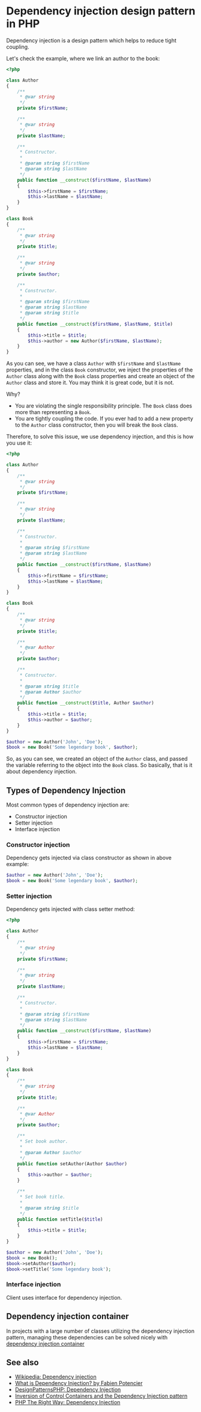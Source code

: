 # Dependency injection design pattern in PHP

Dependency injection is a design pattern which helps to reduce tight coupling.

Let's check the example, where we link an author to the book:

```php
<?php

class Author
{
    /**
     * @var string
     */
    private $firstName;

    /**
     * @var string
     */
    private $lastName;

    /**
     * Constructor.
     *
     * @param string $firstName
     * @param string $lastName
     */
    public function __construct($firstName, $lastName)
    {
        $this->firstName = $firstName;
        $this->lastName = $lastName;
    }
}

class Book
{
    /**
     * @var string
     */
    private $title;

    /**
     * @var string
     */
    private $author;

    /**
     * Constructor.
     *
     * @param string $firstName
     * @param string $lastName
     * @param string $title
     */
    public function __construct($firstName, $lastName, $title)
    {
        $this->title = $title;
        $this->author = new Author($firstName, $lastName);
    }
}
```

As you can see, we have a class `Author` with `$firstName` and `$lastName`
properties, and in the class `Book` constructor, we inject the properties of
the `Author` class along with the `Book` class properties and create an object
of the `Author` class and store it. You may think it is great code, but it is
not.

Why?

* You are violating the single responsibility principle. The `Book` class does
  more than representing a `Book`.
* You are tightly coupling the code. If you ever had to add a new property to
  the `Author` class constructor, then you will break the `Book` class.

Therefore, to solve this issue, we use dependency injection, and this is how
you use it:

```php
<?php

class Author
{
    /**
     * @var string
     */
    private $firstName;

    /**
     * @var string
     */
    private $lastName;

    /**
     * Constructor.
     *
     * @param string $firstName
     * @param string $lastName
     */
    public function __construct($firstName, $lastName)
    {
        $this->firstName = $firstName;
        $this->lastName = $lastName;
    }
}

class Book
{
    /**
     * @var string
     */
    private $title;

    /**
     * @var Author
     */
    private $author;

    /**
     * Constructor.
     *
     * @param string $title
     * @param Author $author
     */
    public function __construct($title, Author $author)
    {
        $this->title = $title;
        $this->author = $author;
    }
}

$author = new Author('John', 'Doe');
$book = new Book('Some legendary book', $author);
```

So, as you can see, we created an object of the `Author` class, and passed the
variable referring to the object into the `Book` class. So basically, that is
it about dependency injection.

## Types of Dependency Injection

Most common types of dependency injection are:

* Constructor injection
* Setter injection
* Interface injection

### Constructor injection

Dependency gets injected via class constructor as shown in above example:

```php
$author = new Author('John', 'Doe');
$book = new Book('Some legendary book', $author);
```

### Setter injection

Dependency gets injected with class setter method:

```php
<?php

class Author
{
    /**
     * @var string
     */
    private $firstName;

    /**
     * @var string
     */
    private $lastName;

    /**
     * Constructor.
     *
     * @param string $firstName
     * @param string $lastName
     */
    public function __construct($firstName, $lastName)
    {
        $this->firstName = $firstName;
        $this->lastName = $lastName;
    }
}

class Book
{
    /**
     * @var string
     */
    private $title;

    /**
     * @var Author
     */
    private $author;

    /**
     * Set book author.
     *
     * @param Author $author
     */
    public function setAuthor(Author $author)
    {
        $this->author = $author;
    }

    /**
     * Set book title.
     *
     * @param string $title
     */
    public function setTitle($title)
    {
        $this->title = $title;
    }
}

$author = new Author('John', 'Doe');
$book = new Book();
$book->setAuthor($author);
$book->setTitle('Some legendary book');
```

### Interface injection

Client uses interface for dependency injection.

## Dependency injection container

In projects with a large number of classes utilizing the dependency injection
pattern, managing these dependencies can be solved nicely with
[dependency injection container](/oop/dic.md)

## See also

* [Wikipedia: Dependency injection](https://en.wikipedia.org/wiki/Dependency_injection)
* [What is Dependency Injection? by Fabien Potencier](http://fabien.potencier.org/what-is-dependency-injection.html)
* [DesignPatternsPHP: Dependency Injection](http://designpatternsphp.readthedocs.io/en/latest/Structural/DependencyInjection/README.html)
* [Inversion of Control Containers and the Dependency Injection pattern](http://www.martinfowler.com/articles/injection.html)
* [PHP The Right Way: Dependency Injection](http://www.phptherightway.com/#dependency_injection)
